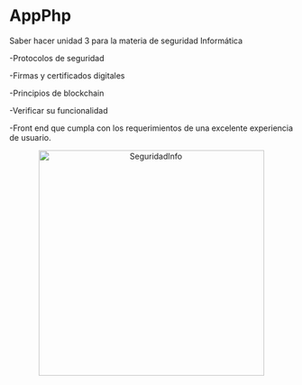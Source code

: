 # AppPhp
Saber hacer unidad 3 para la materia de seguridad Informática 
<p>-Protocolos de seguridad</p>
<p>-Firmas y certificados digitales</p>
<p>-Principios de blockchain</p>
<p>-Verificar su funcionalidad</p>
<p>-Front end que cumpla con los requerimientos de una excelente experiencia de usuario.</p>

<p align="center"><a href="https://aula.utc.edu.mx" target="_blank"><img src="https://th.bing.com/th/id/OIP.VtucF-dSz_ezbSWt0xl0rAHaEK?rs=1&pid=ImgDetMain" width="400" alt="SeguridadInfo"></a></p>
